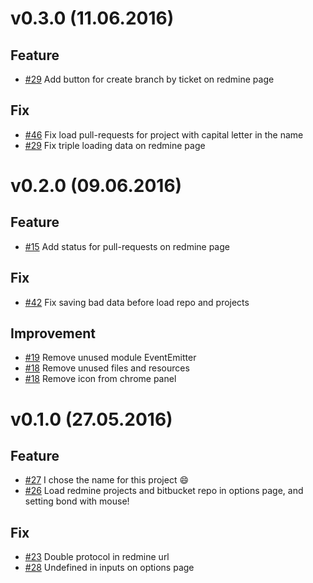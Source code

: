 # v0.3.0 (11.06.2016)

## Feature
* [#29](https://github.com/kicumkicum/bond/issues/29)
Add button for create branch by ticket on redmine page

## Fix
* [#46](https://github.com/kicumkicum/bond/issues/46)
Fix load pull-requests for project with capital letter in the name
* [#29](https://github.com/kicumkicum/bond/issues/29)
Fix triple loading data on redmine page

# v0.2.0 (09.06.2016)

## Feature
* [#15](https://github.com/kicumkicum/bond/issues/15)
Add status for pull-requests on redmine page

## Fix
* [#42](https://github.com/kicumkicum/bond/issues/42)
Fix saving bad data before load repo and projects

## Improvement
* [#19](https://github.com/kicumkicum/bond/issues/19)
Remove unused module EventEmitter
* [#18](https://github.com/kicumkicum/bond/issues/18)
Remove unused files and resources
* [#18](https://github.com/kicumkicum/bond/issues/18)
Remove icon from chrome panel

# v0.1.0 (27.05.2016)

## Feature
* [#27](https://github.com/kicumkicum/bond/issues/27)
I chose the name for this project :smile:
* [#26](https://github.com/kicumkicum/bond/issues/26)
Load redmine projects and bitbucket repo in options page, and setting bond with mouse!

## Fix
* [#23](https://github.com/kicumkicum/bond/issues/23)
Double protocol in redmine url
* [#28](https://github.com/kicumkicum/bond/issues/28)
Undefined in inputs on options page
